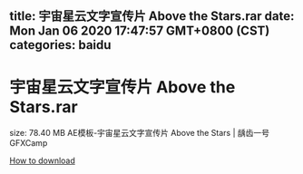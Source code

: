 
title: 宇宙星云文字宣传片 Above the Stars.rar
date: Mon Jan 06 2020 17:47:57 GMT+0800 (CST)    
categories: baidu
---

# 宇宙星云文字宣传片 Above the Stars.rar
size: 78.40 MB
 AE模板-宇宙星云文字宣传片 Above the Stars | 龋齿一号GFXCamp
 

[How to download](https://bpcam.bemobtrk.com/go/2ceec3aa-1ca2-46d6-b9ff-aaa5c184517c?jno=1633)